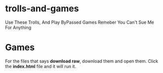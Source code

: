 # trolls-and-games
Use These Trolls, And Play ByPassed Games Remeber You Can't Sue Me For Anything
# Games
For the files that says **download raw**, download them and open them. Click the **index.html** file and it will run it.
